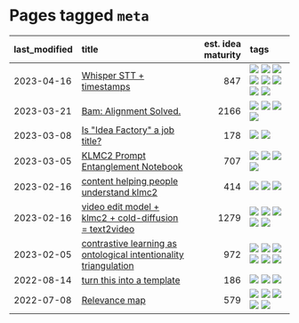 # Pages tagged `meta`

|last_modified|title|est. idea maturity|tags
|:---|:---|---:|:---|
|2023-04-16|[Whisper STT + timestamps](../whisper-stt-plus-timestamps.md)|847|[![](https://img.shields.io/badge/tag-colab-869bd0)](../tags/colab.md) [![](https://img.shields.io/badge/tag-dataset-ff6770)](../tags/dataset.md) [![](https://img.shields.io/badge/tag-experimental-4bcfd8)](../tags/experimental.md) [![](https://img.shields.io/badge/tag-meta-2b1421)](../tags/meta.md) [![](https://img.shields.io/badge/tag-prompting-4aea2)](../tags/prompting.md) [![](https://img.shields.io/badge/tag-publicgood-734214)](../tags/publicgood.md) [![](https://img.shields.io/badge/tag-stability-997e5)](../tags/stability.md) [![](https://img.shields.io/badge/tag-tooling-a9524c)](../tags/tooling.md)|
|2023-03-21|[Bam: Alignment Solved.](../ezmode_alignment.md)|2166|[![](https://img.shields.io/badge/tag-alignment-112e27)](../tags/alignment.md) [![](https://img.shields.io/badge/tag-dataset-ff6770)](../tags/dataset.md) [![](https://img.shields.io/badge/tag-experimental-4bcfd8)](../tags/experimental.md) [![](https://img.shields.io/badge/tag-meta-2b1421)](../tags/meta.md)|
|2023-03-08|[Is "Idea Factory" a job title?](../idea_factory.md)|178|[![](https://img.shields.io/badge/tag-meta-2b1421)](../tags/meta.md) [![](https://img.shields.io/badge/tag-wip-fda5ff)](../tags/wip.md)|
|2023-03-05|[KLMC2 Prompt Entanglement Notebook](../klmc2-prompt-entanglement.md)|707|[![](https://img.shields.io/badge/tag-meta-2b1421)](../tags/meta.md) [![](https://img.shields.io/badge/tag-prompting-4aea2)](../tags/prompting.md) [![](https://img.shields.io/badge/tag-tooling-a9524c)](../tags/tooling.md) [![](https://img.shields.io/badge/tag-wip-fda5ff)](../tags/wip.md)|
|2023-02-16|[content helping people understand klmc2](../explaining_klmc2.md)|414|[![](https://img.shields.io/badge/tag-meta-2b1421)](../tags/meta.md) [![](https://img.shields.io/badge/tag-tooling-a9524c)](../tags/tooling.md) [![](https://img.shields.io/badge/tag-wip-fda5ff)](../tags/wip.md)|
|2023-02-16|[video edit model + klmc2 + cold-diffusion = text2video](../video-edit-model-over-init-video.md)|1279|[![](https://img.shields.io/badge/tag-animation-834fc2)](../tags/animation.md) [![](https://img.shields.io/badge/tag-meta-2b1421)](../tags/meta.md) [![](https://img.shields.io/badge/tag-publicgood-734214)](../tags/publicgood.md) [![](https://img.shields.io/badge/tag-stability-997e5)](../tags/stability.md) [![](https://img.shields.io/badge/tag-tooling-a9524c)](../tags/tooling.md)|
|2023-02-05|[contrastive learning as ontological intentionality triangulation](../contrastive_learning_as_ontological_intentionality_triangulation.md)|972|[![](https://img.shields.io/badge/tag-meta-2b1421)](../tags/meta.md) [![](https://img.shields.io/badge/tag-philosophy-3b815)](../tags/philosophy.md) [![](https://img.shields.io/badge/tag-semiotics-3b18a)](../tags/semiotics.md) [![](https://img.shields.io/badge/tag-synesthesia-957448)](../tags/synesthesia.md) [![](https://img.shields.io/badge/tag-theory-936135)](../tags/theory.md) [![](https://img.shields.io/badge/tag-wip-fda5ff)](../tags/wip.md)|
|2022-08-14|[turn this into a template](../benchwarmers-template.md)|186|[![](https://img.shields.io/badge/tag-meta-2b1421)](../tags/meta.md) [![](https://img.shields.io/badge/tag-tooling-a9524c)](../tags/tooling.md) [![](https://img.shields.io/badge/tag-wip-fda5ff)](../tags/wip.md)|
|2022-07-08|[Relevance map](../Relevance_map.md)|579|[![](https://img.shields.io/badge/tag-meta-2b1421)](../tags/meta.md) [![](https://img.shields.io/badge/tag-prompting-4aea2)](../tags/prompting.md) [![](https://img.shields.io/badge/tag-publication-96f021)](../tags/publication.md) [![](https://img.shields.io/badge/tag-stability-997e5)](../tags/stability.md) [![](https://img.shields.io/badge/tag-tooling-a9524c)](../tags/tooling.md)|